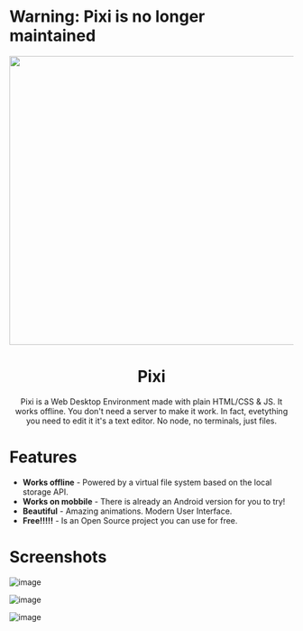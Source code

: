 # Warning: Pixi is no longer maintained

<p align="center">
  <a href="#"><img src="https://i.ibb.co/9tVzJ6f/s1.png" width="512"></a>
</p>

<div align="center">
  <h1>Pixi</h1>

Pixi is a Web Desktop Environment made with plain HTML/CSS & JS. It works offline. You don't need a server to make it work. In fact, evetything you need to edit it it's a text editor. No node, no terminals, just files.

</div>

# Features

- **Works offline** - Powered by a virtual file system based on the local storage API.
- **Works on mobbile** - There is already an Android version for you to try!
- **Beautiful** - Amazing animations. Modern User Interface.
- **Free!!!!!** - Is an Open Source project you can use for free.

# Screenshots

![image](https://i.ibb.co/K29gth7/s2.png)

![image](https://i.ibb.co/RSsvNGf/s3.png)

![image](https://i.ibb.co/zPqZzw7/Screenshot-2020-11-23-17-28-11-794-com-nohak-apps.jpg)
